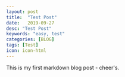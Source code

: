 ```yaml
---
layout: post
title:  "Test Post"
date:   2019-09-27
desc: "Test Post"
keywords: "easy, test"
categories: [BLOG]
tags: [Test]
icon: icon-html
---
```


This is my first markdown blog post - cheer's.
